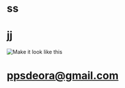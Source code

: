 
# ss
# jj
 ![Make it look like this](https://avatars0.githubusercontent.com/u/60918188?v=4)
 # ppsdeora@gmail.com
